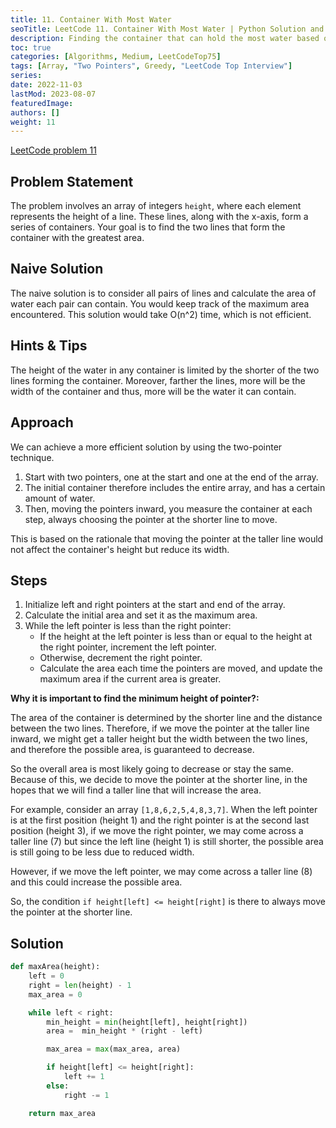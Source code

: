 ```yaml
---
title: 11. Container With Most Water
seoTitle: LeetCode 11. Container With Most Water | Python Solution and Explanation
description: Finding the container that can hold the most water based on given heights.
toc: true
categories: [Algorithms, Medium, LeetCodeTop75]
tags: [Array, "Two Pointers", Greedy, "LeetCode Top Interview"]
series:
date: 2022-11-03
lastMod: 2023-08-07
featuredImage:
authors: []
weight: 11
---
```



[LeetCode problem 11](https://leetcode.com/problems/container-with-most-water/)

## Problem Statement

The problem involves an array of integers `height`, where each element represents the height of a line. These lines, along with the x-axis, form a series of containers. Your goal is to find the two lines that form the container with the greatest area.

## Naive Solution

The naive solution is to consider all pairs of lines and calculate the area of water each pair can contain. You would keep track of the maximum area encountered. This solution would take O(n^2) time, which is not efficient.

## Hints & Tips

The height of the water in any container is limited by the shorter of the two lines forming the container. Moreover, farther the lines, more will be the width of the container and thus, more will be the water it can contain.

## Approach

We can achieve a more efficient solution by using the two-pointer technique.

1. Start with two pointers, one at the start and one at the end of the array.
2. The initial container therefore includes the entire array, and has a certain amount of water.
3. Then, moving the pointers inward, you measure the container at each step, always choosing the pointer at the shorter line to move.

This is based on the rationale that moving the pointer at the taller line would not affect the container's height but reduce its width.

## Steps

1. Initialize left and right pointers at the start and end of the array.
2. Calculate the initial area and set it as the maximum area.
3. While the left pointer is less than the right pointer:
   - If the height at the left pointer is less than or equal to the height at the right pointer, increment the left pointer.
   - Otherwise, decrement the right pointer.
   - Calculate the area each time the pointers are moved, and update the maximum area if the current area is greater.

**Why it is important to find the minimum height of pointer?:**

The area of the container is determined by the shorter line and the distance between the two lines. Therefore, if we move the pointer at the taller line inward, we might get a taller height but the width between the two lines, and therefore the possible area, is guaranteed to decrease.

So the overall area is most likely going to decrease or stay the same. Because of this, we decide to move the pointer at the shorter line, in the hopes that we will find a taller line that will increase the area.

For example, consider an array `[1,8,6,2,5,4,8,3,7]`. When the left pointer is at the first position (height 1) and the right pointer is at the second last position (height 3), if we move the right pointer, we may come across a taller line (7) but since the left line (height 1) is still shorter, the possible area is still going to be less due to reduced width.

However, if we move the left pointer, we may come across a taller line (8) and this could increase the possible area.

So, the condition `if height[left] <= height[right]` is there to always move the pointer at the shorter line.

## Solution

```python
def maxArea(height):
    left = 0
    right = len(height) - 1
    max_area = 0

    while left < right:
        min_height = min(height[left], height[right])
        area =  min_height * (right - left)

        max_area = max(max_area, area)

        if height[left] <= height[right]:
            left += 1
        else:
            right -= 1

    return max_area
```
